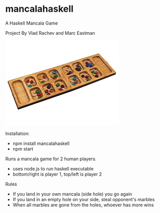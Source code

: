 # mancalahaskell
A Haskell Mancala Game

Project By Vlad Rachev and Marc Eastman

![](/mancala.jpg?raw=true "Mancala")

Installation:
 * npm install mancalahaskell
 * npm start

Runs a mancala game for 2 human players.
 * uses node.js to run haskell executable
 * bottom/right is player 1, top/left is player 2

Rules
 * If you land in your own mancala (side hole) you go again
 * If you land in an empty hole on your side, steal opponent's marbles
 * When all marbles are gone from the holes, whoever has more wins
